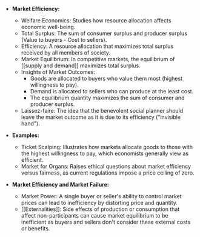 
- **Market Efficiency:**
    
    - Welfare Economics: Studies how resource allocation affects economic well-being.
    - Total Surplus: The sum of consumer surplus and producer surplus (Value to buyers - Cost to sellers).
    - Efficiency: A resource allocation that maximizes total surplus received by all members of society.
    - Market Equilibrium: In competitive markets, the equilibrium of [[supply and demand]] maximizes total surplus.
    - Insights of Market Outcomes:
        - Goods are allocated to buyers who value them most (highest willingness to pay).
        - Demand is allocated to sellers who can produce at the least cost.
        - The equilibrium quantity maximizes the sum of consumer and producer surplus.
    - Laissez-faire: The idea that the benevolent social planner should leave the market outcome as it is due to its efficiency ("invisible hand").
- **Examples:**
    
    - Ticket Scalping: Illustrates how markets allocate goods to those with the highest willingness to pay, which economists generally view as efficient.
    - Market for Organs: Raises ethical questions about market efficiency versus fairness, as current regulations impose a price ceiling of zero.
- **Market Efficiency and Market Failure:**
    
    - Market Power: A single buyer or seller's ability to control market prices can lead to inefficiency by distorting price and quantity.
    - [[Externalities]]: Side effects of production or consumption that affect non-participants can cause market equilibrium to be inefficient as buyers and sellers don't consider these external costs or benefits.